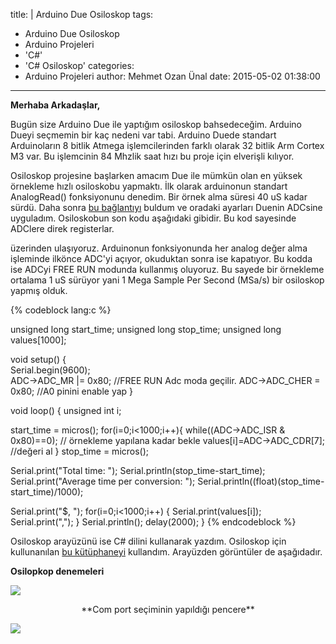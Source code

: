 title: |
  Arduino Due Osiloskop
tags:
  - Arduino Due Osiloskop
  - Arduino Projeleri
  - 'C#'
  - 'C# Osiloskop'
categories:
  - Arduino Projeleri
author: Mehmet Ozan Ünal
date: 2015-05-02 01:38:00
---
**Merhaba Arkadaşlar,**  

Bugün size Arduino Due ile yaptığım osiloskop bahsedeceğim. Arduino Dueyi seçmemin bir kaç nedeni var tabi. Arduino Duede standart Arduinoların 8 bitlik Atmega işlemcilerinden farklı olarak 32 bitlik Arm Cortex M3 var. Bu işlemcinin 84 Mhzlik saat hızı bu proje için elverişli kılıyor.  

Osiloskop projesine başlarken amacım Due ile mümkün olan en yüksek örnekleme hızlı osiloskobu yapmaktı. İlk olarak arduinonun standart AnalogRead() fonksiyonunu denedim. Bir örnek alma süresi 40 uS kadar sürdü. Daha sonra [bu bağlantıyı](http://frenki.net/2013/10/fast-analogread-with-arduino-due/) buldum ve oradaki ayarları Duenin ADCsine uyguladım. Osiloskobun son kodu aşağıdaki gibidir. Bu kod sayesinde ADClere direk registerlar.

<a name="more"></a>üzerinden ulaşıyoruz. Arduinonun fonksiyonunda her analog değer alma işleminde ilkönce ADC'yi açıyor, okuduktan sonra ise kapatıyor. Bu kodda ise ADCyi FREE RUN modunda kullanmış oluyoruz. Bu sayede bir örnekleme ortalama 1 uS sürüyor yani 1 Mega Sample Per Second (MSa/s) bir osiloskop yapmış olduk.  

{% codeblock lang:c %}

unsigned long start_time;
unsigned long stop_time;
unsigned long values[1000];

void setup() {        
  Serial.begin(9600);  
  ADC->ADC_MR |= 0x80;  //FREE RUN Adc moda geçilir.
  ADC->ADC_CHER = 0x80; //A0 pinini enable yap
}

void loop() {
  unsigned int i;
    
  start_time = micros();
  for(i=0;i<1000;i++){
    while((ADC->ADC_ISR & 0x80)==0); // örnekleme yapılana kadar bekle
    values[i]=ADC->ADC_CDR[7]; //değeri al
  }
  stop_time = micros();

  Serial.print("Total time: ");
  Serial.println(stop_time-start_time); 
  Serial.print("Average time per conversion: ");
  Serial.println((float)(stop_time-start_time)/1000);

  Serial.print("$, ");
  for(i=0;i<1000;i++) {
    Serial.print(values[i]);
    Serial.print(",");
  }
  Serial.println();
  delay(2000);
}
{% endcodeblock %}

Osiloskop arayüzünü ise C# dilini kullanarak yazdım. Osiloskop için kullunanılan [bu kütüphaneyi](http://www.oscilloscope-lib.com/) kullandım. Arayüzden görüntüler de aşağıdadır.  

**Osilopkop denemeleri**  

[![](http://1.bp.blogspot.com/-2hqhgXgLpO4/VUPq3PCaeNI/AAAAAAAAKXU/MFt7t_qRvxw/s1600/Ekran%2BAl%C4%B1nt%C4%B1s%C4%B1.PNG)](http://1.bp.blogspot.com/-2hqhgXgLpO4/VUPq3PCaeNI/AAAAAAAAKXU/MFt7t_qRvxw/s1600/Ekran%2BAl%C4%B1nt%C4%B1s%C4%B1.PNG)

<div class="separator" style="clear: both; text-align: center;">**Com port seçiminin yapıldığı pencere**</div>

[![](http://3.bp.blogspot.com/-qjoGyPZkfbo/VUPq3Oa3GDI/AAAAAAAAKXQ/U3Z8rgQdx3E/s1600/Ekran%2BAl%C4%B1nt%C4%B1s%C4%B12.PNG)](http://3.bp.blogspot.com/-qjoGyPZkfbo/VUPq3Oa3GDI/AAAAAAAAKXQ/U3Z8rgQdx3E/s1600/Ekran%2BAl%C4%B1nt%C4%B1s%C4%B12.PNG)